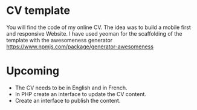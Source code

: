 # CV template

You will find the code of my online CV. The idea was to build a mobile first and responsive Website.
I have used yeoman for the scaffolding of the template with the awesomeness generator https://www.npmjs.com/package/generator-awesomeness

# Upcoming

* The CV needs to be in English and in French.
* In PHP create an interface to update the CV content.
* Create an interface to publish the content.
